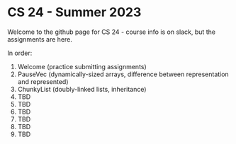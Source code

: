 # CS 24 - Summer 2023

Welcome to the github page for CS 24 - course info is on slack, but the assignments are here.

In order:

1. Welcome (practice submitting assignments)
2. PauseVec (dynamically-sized arrays, difference between representation and represented)
3. ChunkyList (doubly-linked lists, inheritance)
4. TBD
5. TBD
6. TBD
7. TBD
8. TBD
9. TBD
